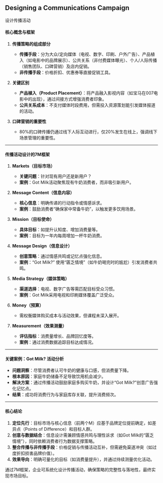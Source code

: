 ## Designing a Communications Campaign

设计传播活动

#### 核心概念与框架
1. **传播策略的组成部分**  
   - **传播手段**：分为大众/定向媒体（电视、数字、印刷、户外广告）、产品植入（如电影中的品牌展示）、公共关系（非付费媒体曝光）、个人/人际传播（销售团队、口碑营销）及店内促销。  
   - **非传播手段**：价格折扣、优惠券等直接促销工具。

2. **关键区别**  
   - **产品植入（Product Placement）**：将产品融入影视内容（如宝马在007电影中的出现），通过间接方式增强消费者印象。  
   - **公共关系成本**：不支付媒体时段费用，但需投入资源策划能引发媒体报道的活动。

3. **口碑营销的重要性**  
   - 80%的口碑传播仍通过线下人际互动进行，仅20%发生在线上，强调线下场景管理的重要性。

---

#### 传播活动设计的7M框架  
1. **Markets（目标市场）**  
   - **关键问题**：针对现有用户还是新用户？  
   - **案例**：Got Milk活动聚焦现有牛奶消费者，而非吸引新用户。

2. **Message Content（信息内容）**  
   - **核心信息**：明确传递的行动指令或情感诉求。  
   - **案例**：鼓励消费者“确保家中常备牛奶”，以触发更多饮用场景。

3. **Mission（目标使命）**  
   - **具体目标**：如提升认知度、增加消费量等。  
   - **案例**：目标为一年内每周增加一杯牛奶消费。

4. **Message Design（信息设计）**  
   - **创意策略**：通过情感共鸣或记忆点强化信息。  
   - **案例**：“Got Milk?” 使用“匮乏情境”（如牛奶喝完时的尴尬）引发消费者共鸣。

5. **Media Strategy（媒体策略）**  
   - **渠道选择**：电视、数字广告等需匹配目标受众习惯。  
   - **案例**：Got Milk采用电视和印刷媒体覆盖广泛受众。

6. **Money（预算）**  
   - 需权衡媒体购买成本与活动效果，但课程未深入展开。

7. **Measurement（效果测量）**  
   - **评估指标**：消费量增长、品牌回忆度等。  
   - **案例**：通过消费数据追踪目标达成情况。

---

#### 关键案例：Got Milk? 活动分析  
- **问题洞察**：尽管消费者认可牛奶的健康与口感，但消费量下降。  
- **根本原因**：家庭牛奶储备不足导致饮用机会减少。  
- **解决方案**：通过传播活动鼓励家庭多购买牛奶，并设计“Got Milk?”创意广告强化记忆点。  
- **结果**：成功将消费行为与家庭库存关联，提升消费频次。

---

#### 核心结论  
1. **定位先行**：目标市场与核心信息（前两个M）应基于品牌定位提前确定，如差异点（Points of Difference）和目标人群。  
2. **创意与数据结合**：信息设计需兼顾情感共鸣与理性诉求（如Got Milk的“匮乏情境”），同时依赖消费者行为数据支撑策略。  
3. **整合传播与非传播手段**：价格促销与传播活动互补，但需避免渠道冲突（如过度折扣损害品牌价值）。  
4. **效果导向**：明确可量化的目标（如消费量提升），并通过持续测量优化活动。

通过7M框架，企业可系统化设计传播活动，确保策略的完整性与落地性，最终实现市场目标。